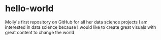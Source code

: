 # hello-world
Molly's first repository on GitHub for all her data science projects
I am interested in data science because I would like to create great visuals with great content to change the world
